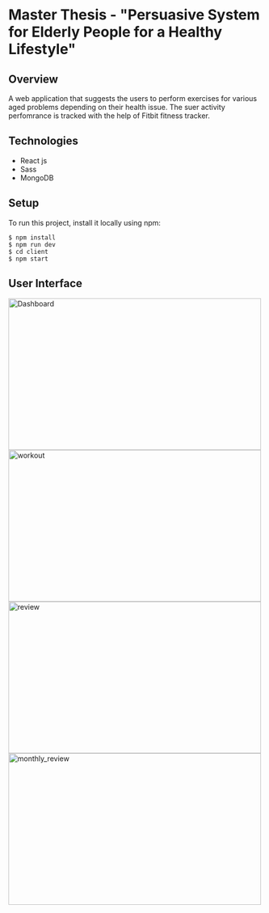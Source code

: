 # Master Thesis - "Persuasive System for Elderly People for a Healthy Lifestyle"
## Overview
A web application that suggests the users to perform exercises for various aged problems depending on their health issue. The suer activity perfomrance is tracked with the help of Fitbit fitness tracker.

## Technologies
- React js
- Sass
- MongoDB

## Setup
To run this project, install it locally using npm:

```
$ npm install
$ npm run dev
$ cd client
$ npm start
```
## User Interface
<img width="500" Height="300" alt="Dashboard" src="https://user-images.githubusercontent.com/45422560/101984142-c21b1500-3c7f-11eb-8094-5f8b046dc55c.png">
<img width="500" Height="300" alt="workout" src="https://user-images.githubusercontent.com/45422560/101984207-2fc74100-3c80-11eb-8254-8ab47b7d34b2.png">
<img width="500" Height="300" alt="review" src="https://user-images.githubusercontent.com/45422560/101984267-7ddc4480-3c80-11eb-847d-15e193988aed.png">
<img width="500" Height="300" alt="monthly_review" src="https://user-images.githubusercontent.com/45422560/101984270-82086200-3c80-11eb-88db-49f87fb948b9.png">
